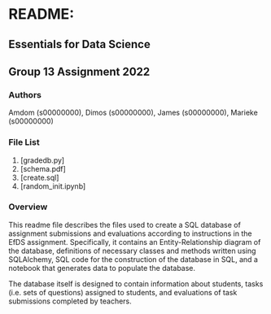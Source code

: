 # README: 
## Essentials for Data Science 
## Group 13 Assignment 2022
### Authors
Amdom (s00000000), Dimos (s00000000), James (s00000000), Marieke (s00000000)

### File List
1. [gradedb.py]
2. [schema.pdf]
3. [create.sql]
4. [random_init.ipynb]

### Overview
This readme file describes the files used to create a SQL database of assignment submissions and evaluations according to instructions in the EfDS assignment.
Specifically, it contains an Entity-Relationship diagram of the database, definitions of necessary classes and methods written using SQLAlchemy, SQL code for the construction of the database in SQL, and a notebook that generates data to populate the database. 

The database itself is designed to contain information about students, tasks (i.e. sets of questions) assigned to students, and evaluations of task submissions completed by teachers.  
